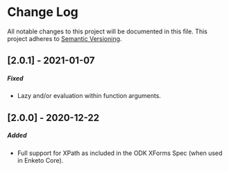 Change Log
=========
All notable changes to this project will be documented in this file.
This project adheres to [Semantic Versioning](http://semver.org/).

[2.0.1] - 2021-01-07
------------------------
##### Fixed
- Lazy and/or evaluation within function arguments.

[2.0.0] - 2020-12-22
-----------------------
##### Added
- Full support for XPath as included in the ODK XForms Spec (when used in Enketo Core).